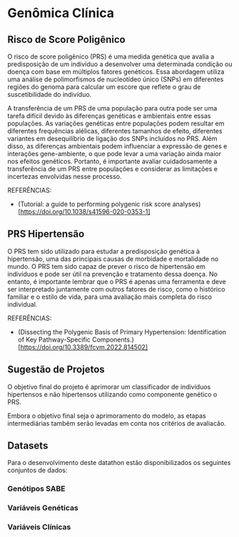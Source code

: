 # Genômica Clínica

## Risco de Score Poligênico

O risco de score poligênico (PRS) é uma medida genética que avalia a predisposição de um indivíduo a desenvolver uma determinada condição ou doença com base em múltiplos fatores genéticos. Essa abordagem utiliza uma análise de polimorfismos de nucleotídeo único (SNPs) em diferentes regiões do genoma para calcular um escore que reflete o grau de suscetibilidade do indivíduo.

A transferência de um PRS de uma população para outra pode ser uma tarefa difícil devido às diferenças genéticas e ambientais entre essas populações. As variações genéticas entre populações podem resultar em diferentes frequências alélicas, diferentes tamanhos de efeito, diferentes variantes em desequilíbrio de ligação dos SNPs incluídos no PRS. Além disso, as diferenças ambientais podem influenciar a expressão de genes e interações gene-ambiente, o que pode levar a uma variação ainda maior nos efeitos genéticos. Portanto, é importante avaliar cuidadosamente a transferência de um PRS entre populações e considerar as limitações e incertezas envolvidas nesse processo.

REFERÊNCIAS:

- (Tutorial: a guide to performing polygenic risk score analyses)[https://doi.org/10.1038/s41596-020-0353-1]

## PRS Hipertensão

O PRS tem sido utilizado para estudar a predisposição genética à hipertensão, uma das principais causas de morbidade e mortalidade no mundo. O PRS tem sido capaz de prever o risco de hipertensão em indivíduos e pode ser útil na prevenção e tratamento dessa doença. No entanto, é importante lembrar que o PRS é apenas uma ferramenta e deve ser interpretado juntamente com outros fatores de risco, como o histórico familiar e o estilo de vida, para uma avaliação mais completa do risco individual.

REFERÊNCIAS:

- (Dissecting the Polygenic Basis of Primary Hypertension: Identification of Key Pathway-Specific Components.)[https://doi.org/10.3389/fcvm.2022.814502]

## Sugestão de Projetos

O objetivo final do projeto é aprimorar um classificador de indivíduos hipertensos e não hipertensos utilizando como componente genético o PRS.

Embora o objetivo final seja o aprimoramento do modelo, as etapas intermediárias também serão levadas em conta nos critérios de avaliacão.

## Datasets

Para o desenvolvimento deste datathon estão disponibilizados os seguintes conjuntos de dados:

### Genótipos SABE

### Variáveis Genéticas

### Variáveis Clínicas

